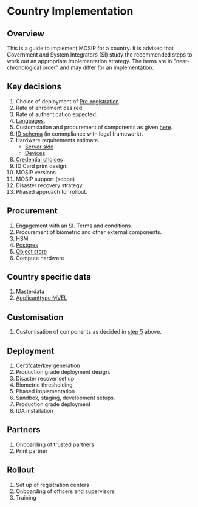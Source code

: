 # Country Implementation

## Overview
This is a guide to implement MOSIP for a country. It is advised that Government and System Integrators (SI) study the recommended steps to work out an appropriate implementation strategy. The items are in "near-chronological order" and may differ for an implementation.

## Key decisions
1. Choice of deployment of [Pre-registration](id-lifecycle-management.md#pre-registration).
2. Rate of enrollment desired.
3. Rate of authentication expected.
4. [Languages](module-configuration.md#languages).
5. Customsiation and procurement of components as given [here](reference-implementations.md).
5. [ID schema](id-schema.md) (in commpliance with legal framework).
6. Hardware requirements estimate. 
    * [Server side](server-hardware-requirements.md)
    * [Devices](biometric-devices.md#devices-calculator)
7. [Credential choices](id-repository.md#credential-types)
9. ID Card print design.
9. MOSIP versions
10. MOSIP support (scope)
11. Disaster recovery strategy
12. Phased approach for rollout.

## Procurement
1. Engagement with an SI. Terms and conditions.
1. Procurement of biometric and other external components.
1. HSM
1. [Postgres](storage.md#postgres-db)
1. [Object store](storage.md#object-store)
1. Compute hardware

## Country specific data
1. [Masterdata](masterdata-guide.md)
1. [Applicanttype MVEL](https://github.com/mosip/mosip-config/blob/develop3-v3/applicanttype.mvel)


## Customisation
1. Customisation of components as decided in [step 5](key-decisions) above.

## Deployment
1. [Certifcate/key generation](keys.md)
1. Production grade deployment design. 
1. Disaster recover set up
1. Biometric thresholding
1. Phased implementation 
1. Sandbox, staging, development setups.
1. Production grade deployment
1. IDA installation

## Partners
1. Onboarding of trusted partners
1. Print partner

## Rollout
1. Set up of registration centers
1. Onboarding of officers and supervisors
1. Training

 

